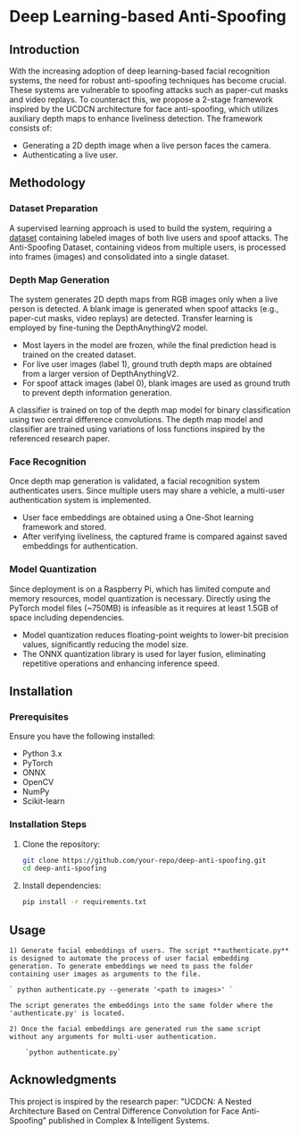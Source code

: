 

# Deep Learning-based Anti-Spoofing

## Introduction
With the increasing adoption of deep learning-based facial recognition systems, the need for robust anti-spoofing techniques has become crucial. These systems are vulnerable to spoofing attacks such as paper-cut masks and video replays. To counteract this, we propose a 2-stage framework inspired by the UCDCN architecture for face anti-spoofing, which utilizes auxiliary depth maps to enhance liveliness detection. The framework consists of:
- Generating a 2D depth image when a live person faces the camera.
- Authenticating a live user.

## Methodology
### Dataset Preparation
A supervised learning approach is used to build the system, requiring a [dataset](https://www.kaggle.com/datasets/tapakah68/anti-spoofing) containing labeled images of both live users and spoof attacks. The Anti-Spoofing Dataset, containing videos from multiple users, is processed into frames (images) and consolidated into a single dataset.

### Depth Map Generation
The system generates 2D depth maps from RGB images only when a live person is detected. A blank image is generated when spoof attacks (e.g., paper-cut masks, video replays) are detected. Transfer learning is employed by fine-tuning the DepthAnythingV2 model.

- Most layers in the model are frozen, while the final prediction head is trained on the created dataset.
- For live user images (label 1), ground truth depth maps are obtained from a larger version of DepthAnythingV2.
- For spoof attack images (label 0), blank images are used as ground truth to prevent depth information generation.

A classifier is trained on top of the depth map model for binary classification using two central difference convolutions. The depth map model and classifier are trained using variations of loss functions inspired by the referenced research paper.

### Face Recognition
Once depth map generation is validated, a facial recognition system authenticates users. Since multiple users may share a vehicle, a multi-user authentication system is implemented.

- User face embeddings are obtained using a One-Shot learning framework and stored.
- After verifying liveliness, the captured frame is compared against saved embeddings for authentication.

### Model Quantization
Since deployment is on a Raspberry Pi, which has limited compute and memory resources, model quantization is necessary. Directly using the PyTorch model files (~750MB) is infeasible as it requires at least 1.5GB of space including dependencies.

- Model quantization reduces floating-point weights to lower-bit precision values, significantly reducing the model size.
- The ONNX quantization library is used for layer fusion, eliminating repetitive operations and enhancing inference speed.

## Installation
### Prerequisites
Ensure you have the following installed:
- Python 3.x
- PyTorch
- ONNX
- OpenCV
- NumPy
- Scikit-learn

### Installation Steps
1. Clone the repository:
   ```sh
   git clone https://github.com/your-repo/deep-anti-spoofing.git
   cd deep-anti-spoofing
   ```
2. Install dependencies:
   ```sh
   pip install -r requirements.txt
   ```

## Usage
    1) Generate facial embeddings of users. The script **authenticate.py** is designed to automate the process of user facial embedding generation. To generate embeddings we need to pass the folder containing user images as arguments to the file.

    ` python authenticate.py --generate '<path to images>' `

    The script generates the embeddings into the same folder where the 'authenticate.py' is located.

    2) Once the facial embeddings are generated run the same script without any arguments for multi-user authentication.
    
        `python authenticate.py`  
        
## Acknowledgments
This project is inspired by the research paper: "UCDCN: A Nested Architecture Based on Central Difference Convolution for Face Anti-Spoofing" published in Complex & Intelligent Systems.


